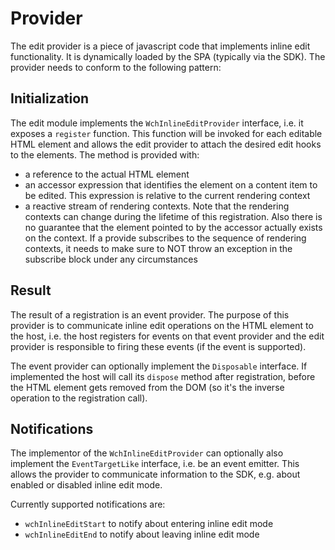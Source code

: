 # Provider

The edit provider is a piece of javascript code that implements inline edit functionality. It is dynamically loaded by the SPA (typically via the SDK). The provider needs to conform to the following pattern:

## Initialization

The edit module implements the `WchInlineEditProvider` interface, i.e. it exposes a `register` function. This function will be invoked for each editable HTML element and allows the edit provider to attach the desired edit hooks to the elements. The method is provided with:

- a reference to the actual HTML element
- an accessor expression that identifies the element on a content item to be edited. This expression is relative to the current rendering context
- a reactive stream of rendering contexts. Note that the rendering contexts can change during the lifetime of this registration. Also there is no guarantee that the element pointed to by the accessor actually exists on the context. If a provide subscribes to the sequence of rendering contexts, it needs to make sure to NOT throw an exception in the subscribe block under any circumstances

## Result

The result of a registration is an event provider. The purpose of this provider is to communicate inline edit operations on the HTML element to the host, i.e. the host registers for events on that event provider and the edit provider is responsible to firing these events (if the event is supported).

The event provider can optionally implement the `Disposable` interface. If implemented the host will call its `dispose` method after registration, before the HTML element gets removed from the DOM (so it's the inverse operation to the registration call).

## Notifications

The implementor of the `WchInlineEditProvider` can optionally also implement the `EventTargetLike` interface, i.e. be an event emitter. This allows the provider to communicate information to the SDK, e.g. about enabled or disabled inline edit mode.

Currently supported notifications are:

- `wchInlineEditStart` to notify about entering inline edit mode
- `wchInlineEditEnd` to notify about leaving inline edit mode

